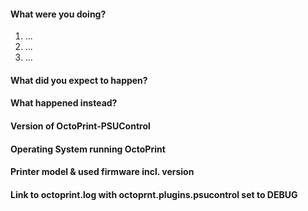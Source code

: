 <!--
READ THE FOLLOWING FIRST:

If not already done, please read the Wiki: 
https://github.com/kantlivelong/OctoPrint-PSUControl/wiki

This is a bug tracker, please only use it to report bugs
within OctoPrint-PSUControl.

Do not seek support here ("I need help with ...", "I have a
question ..."), that belongs on the community forum at 
https://community.octoprint.org
All support related questions will be closed.

Feature requests should be made at:
https://feathub.com/kantlivelong/OctoPrint-PSUControl

When reporting a bug do NOT delete ANY lines from the template or exclude 
any information unless otherwise noted.
Failure to follow this will result in the ticket being closed and locked.

Make sure any bug you want to report is still present with the CURRENT
OctoPrint-PSUControl version.

To summarize:
Wiki:             https://github.com/kantlivelong/OctoPrint-PSUControl/wiki
Support:          https://community.octoprint.org
Feature Requests: https://feathub.com/kantlivelong/OctoPrint-PSUControl
Bug Reports:      Here

Thanks!
-->

#### What were you doing?

<!-- 
Please be as specific as possible here. The maintainers will need to
reproduce your issue in order to fix it and that is not possible if they
don't know what you did to get it to happen in the first place.

Ideally provide exact steps to follow in order to reproduce your problem:
-->

1. ...
2. ...
3. ...

<!--
If you encountered a problem with specific files of any sorts, make sure
to also include a link to a file with which to reproduce the problem.
-->

#### What did you expect to happen?

#### What happened instead?

#### Version of OctoPrint-PSUControl

<!--
Can be found in the lower left corner of the web interface. ALWAYS INCLUDE.
-->

#### Operating System running OctoPrint

<!--
OctoPi, Linux, Windows, MacOS, something else? With version please.
OctoPi's version can be found in /etc/octopi_version or in the lower left
corner of the web interface.
-->

#### Printer model & used firmware incl. version

<!--
If applicable, always include if unsure.
-->


#### Link to octoprint.log with octoprnt.plugins.psucontrol set to DEBUG

<!--
On gist.github.com or pastebin.com. ALWAYS INCLUDE and never truncate.
-->
